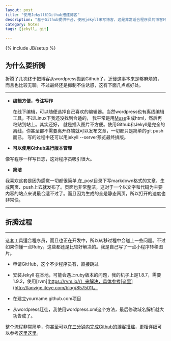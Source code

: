 ```yaml
---
layout: post
title: "使用Jekyll和Github搭建博客"
description: "基于Github提供平台，使用jekyll来写博客，这是非常适合程序员的博客环境"
category: Notes
tags: [jekyll, git]

---
```


{% include JB/setup %}

## 为什么要折腾
折腾了几次终于把博客从wordpress搬到Github了，迁徙这事本来是够麻烦的，而且也比较无聊。不过最终还是抑制不住诱惑，这有下面几点点好处。

- - -

+ __编辑方便，专注写作__

  在线下编辑，可以随便选择自己喜欢的编辑器。当然wordpress也有离线编辑工具，不过Linux下我还没找到合适的，
我平常是用[Muse](http://mwolson.org/projects/EmacsMuse.html)生成html，然后再粘贴到站上。其实还好，
就是插入图片不方便。使用Github和Jekyll是完全的离线，你甚至都不需要离开终端就可以发布文章，一切都只是简单的git push而已。
写的过程中还可以用jekyll  --server预览最终排版。

+ __可以使用Github进行版本管理__
	
像写程序一样写日志，这对程序员吸引很大。

+ __简洁__
  
我喜欢这套是因为感觉一切都很简单,在_post目录下写markdown格式的文章，生成网页、push上去就发布了。页面也非常整洁，这对于一个以文字和代码为主要内容的站点来说最合适不过了。而且因为生成的全是静态网页，所以打开的速度也非常快。

- - - 

## 折腾过程

- - - 

 这套工具适合程序员，而且也正在开发中，所以转移过程中会碰上一些问题。不过如果你懂一点Ruby，这些都还是比较好解决的。我是自己写了一点小程序转移图片。

 + 申请GitHub，这个不少程序员有，直接跳过
 
 + 安装Jekyll 在本地，可能会遇上ruby版本的问题，我的机子上是1.8.7，需要1.9.2，使用[rvm](https://rvm.io//）来解决，具体参考[这里](http://lanvige.iteye.com/blog/857501)。
 + 在建立yourname.github.com项目

 + 从wordpress迁徙，我使用wordpress.xml这个方法，最后修改域名解析就大功告成了。

 整个流程非常简单，你甚至可以在[三分钟内完成Github的博客搭建](http://ztpala.com/2012/01/12/zero-to-hosted-jekyll-blog-in-3-minutes/)，更相详细可以参考[这里](http://jekyllbootstrap.com/usage/jekyll-quick-start.html)[这里](http://vitobotta.com/how-to-migrate-from-wordpress-to-jekyll/)。

